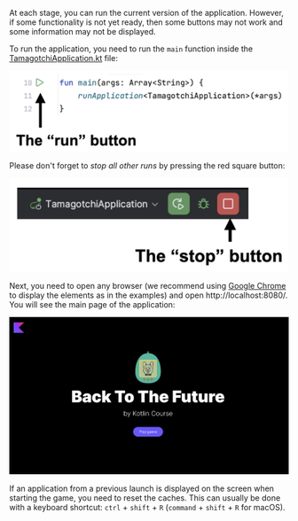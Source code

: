 At each stage, you can run the current version of the application.
However, if some functionality is not yet ready,
then some buttons may not work and some information may not be displayed.

To run the application, you need to run the `main` function inside
the [TamagotchiApplication.kt](psi_element://org.jetbrains.kotlin.course.tamagotchi.TamagotchiApplicationKt#main) file:

![How to run the application](../../utils/src/main/resources/images/tamagotchi/ide/run.png)

Please don't forget to _stop all other runs_ by pressing the red square button:

![How to stop the application](../../utils/src/main/resources/images/tamagotchi/ide/stop.png)

Next, you need to open any browser (we recommend using [Google Chrome](https://www.google.com/chrome/) to display the elements as in the examples)
and open http://localhost:8080/. You will see the main page of the application:

![The main page of the application](../../utils/src/main/resources/images/tamagotchi/states/main_page.png)

<div class="hint" title="The application from the last launch is displayed">

If an application from a previous launch is displayed on the screen when starting the game, you need to reset the caches.
This can usually be done with a keyboard shortcut: `ctrl` + `shift` + `R` (`command` + `shift` + `R` for macOS).
</div>
